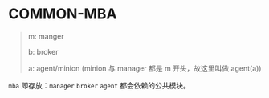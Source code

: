 # COMMON-MBA

> m: manger
> 
> b: broker
> 
> a: agent/minion (minion 与 manager 都是 m 开头，故这里叫做 agent(a))
>

`mba` 即存放：`manager` `broker` `agent` 都会依赖的公共模块。
